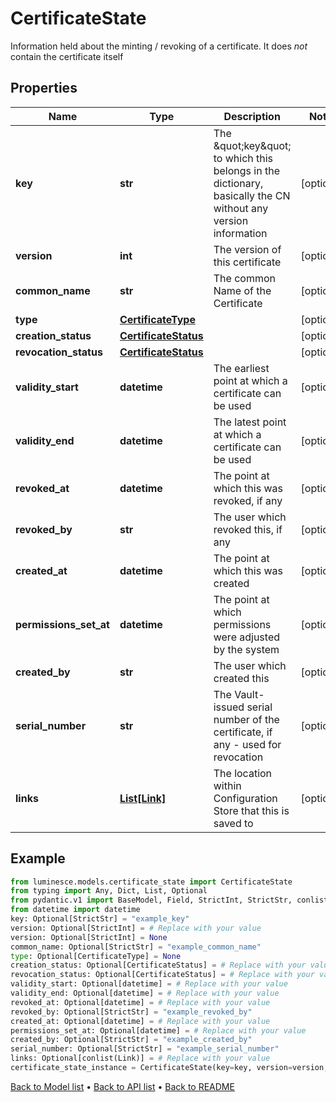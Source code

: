 # CertificateState

Information held about the minting / revoking of a certificate.  It does *not* contain the certificate itself
## Properties
Name | Type | Description | Notes
------------ | ------------- | ------------- | -------------
**key** | **str** | The \&quot;key\&quot; to which this belongs in the dictionary,  basically the CN without any version information | [optional] 
**version** | **int** | The version of this certificate | [optional] 
**common_name** | **str** | The common Name of the Certificate | [optional] 
**type** | [**CertificateType**](CertificateType.md) |  | [optional] 
**creation_status** | [**CertificateStatus**](CertificateStatus.md) |  | [optional] 
**revocation_status** | [**CertificateStatus**](CertificateStatus.md) |  | [optional] 
**validity_start** | **datetime** | The earliest point at which a certificate can be used | [optional] 
**validity_end** | **datetime** | The latest point at which a certificate can be used | [optional] 
**revoked_at** | **datetime** | The point at which this was revoked, if any | [optional] 
**revoked_by** | **str** | The user which revoked this, if any | [optional] 
**created_at** | **datetime** | The point at which this was created | [optional] 
**permissions_set_at** | **datetime** | The point at which permissions were adjusted by the system | [optional] 
**created_by** | **str** | The user which created this | [optional] 
**serial_number** | **str** | The Vault-issued serial number of the certificate, if any - used for revocation | [optional] 
**links** | [**List[Link]**](Link.md) | The location within Configuration Store that this is saved to | [optional] 
## Example

```python
from luminesce.models.certificate_state import CertificateState
from typing import Any, Dict, List, Optional
from pydantic.v1 import BaseModel, Field, StrictInt, StrictStr, conlist
from datetime import datetime
key: Optional[StrictStr] = "example_key"
version: Optional[StrictInt] = # Replace with your value
version: Optional[StrictInt] = None
common_name: Optional[StrictStr] = "example_common_name"
type: Optional[CertificateType] = None
creation_status: Optional[CertificateStatus] = # Replace with your value
revocation_status: Optional[CertificateStatus] = # Replace with your value
validity_start: Optional[datetime] = # Replace with your value
validity_end: Optional[datetime] = # Replace with your value
revoked_at: Optional[datetime] = # Replace with your value
revoked_by: Optional[StrictStr] = "example_revoked_by"
created_at: Optional[datetime] = # Replace with your value
permissions_set_at: Optional[datetime] = # Replace with your value
created_by: Optional[StrictStr] = "example_created_by"
serial_number: Optional[StrictStr] = "example_serial_number"
links: Optional[conlist(Link)] = # Replace with your value
certificate_state_instance = CertificateState(key=key, version=version, common_name=common_name, type=type, creation_status=creation_status, revocation_status=revocation_status, validity_start=validity_start, validity_end=validity_end, revoked_at=revoked_at, revoked_by=revoked_by, created_at=created_at, permissions_set_at=permissions_set_at, created_by=created_by, serial_number=serial_number, links=links)

```

[Back to Model list](../README.md#documentation-for-models) &#8226; [Back to API list](../README.md#documentation-for-api-endpoints) &#8226; [Back to README](../README.md)

